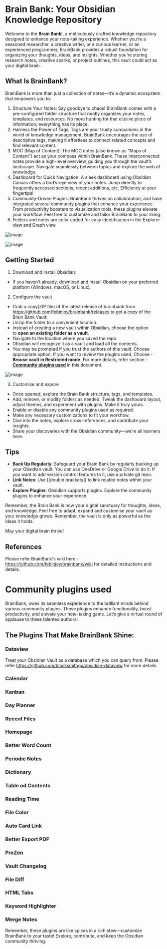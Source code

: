 # Brain Bank: Your Obsidian Knowledge Repository

Welcome to the **Brain Bank**!, a meticulously crafted knowledge repository designed to enhance your note-taking experience. Whether you’re a seasoned researcher, a creative writer, or a curious learner, or an experienced programmer, BrainBank provides a robust foundation for organizing your thoughts, ideas, and insights. Whether you’re storing research notes, creative sparks, or project outlines, this vault could act as your digital brain.

## What Is BrainBank?
BrainBank is more than just a collection of notes—it’s a dynamic ecosystem that empowers you to:

1. Structure Your Notes: Say goodbye to chaos! BrainBank comes with a pre-configured folder structure that neatly organizes your notes, templates, and resources. No more hunting for that elusive piece of information; everything has its place.
2. Harness the Power of Tags: Tags are your trusty companions in the world of knowledge management. BrainBank encourages the use of descriptive tags, making it effortless to connect related concepts and find relevant content.
3. MOC (Map of Content): The MOC notes (also known as “Maps of Content”) act as your compass within BrainBank. These interconnected notes provide a high-level overview, guiding you through the vault’s landscape. Navigate seamlessly between topics and explore the web of knowledge.
4. Dashboard for Quick Navigation: A sleek dashboard using Obsidian Canvas offers a bird’s-eye view of your notes. Jump directly to frequently accessed sections, recent additions, etc. Efficiency at your fingertips!
5. Community-Driven Plugins: BrainBank thrives on collaboration; and have integrated several community plugins that enhance your experience. From productivity boosters to visualization tools, these plugins elevate your workflow. Feel free to customize and tailor BrainBank to your liking.
6. Folders and notes are color coded for easy identification in the Explorer view and Graph view

![image](https://github.com/febinjoy/brainbank/assets/5850455/ddca483d-853a-46a5-b4bc-0133e4ac4f57)

![image](https://github.com/febinjoy/brainbank/assets/5850455/81ef7eb9-fcdd-4aa3-97c9-8c8ba1461b50)


## Getting Started

1. Download and Install Obsidian:
  
  - If you haven’t already, download and install Obsidian on your preferred platform (Windows, macOS, or Linux).
2. Configure the vault
  
  - Grab a copy(ZIP file) of the latest release of brainbank from https://github.com/febinjoy/brainbank/releases to get a copy of the Brain Bank Vault:
  - Unzip the folder to a convenient location.
  - Instead of creating a new vault within Obsidian, choose the option to **open an existing folder as a vault**.
  - Navigate to the location where you saved the repo.
  - Obsidian will recognize it as a vault and load all the contents.
  - You may be prompted if you trust the authors of this vault. Choose appropriate option. If you want to review the plugins used, Choose - **Brouse vault in Restricted mode**. For more details, refer section - **[Community plugins used](https://github.com/febinjoy/brainbank/edit/main/README.md#community-plugins-used)** in this document.

![image](https://github.com/febinjoy/brainbank/assets/5850455/83947586-af92-47e0-87cc-3e8ae2c9fb4e)
   
3. Customise and expore
  
  - Once opened, explore the Brain Bank structure, tags, and templates.
  - Add, remove, or modify folders as needed. Tweak the dashboard layout, adjust themes, and experiment with plugins. Make it truly yours.
  - Enable or disable any community plugins used as required.
  - Make any necessary customizations to fit your workflow.
  - Dive into the notes, explore cross-references, and contribute your insights.
  - Share your discoveries with the Obsidian community—we’re all learners here.
  

## Tips

- **Back Up Regularly**: Safeguard your Brain Bank by regularly backing up your Obsidian vault. You can use OneDrive or Google Drive to do it. If you want to add version control features to it, use a private git repo.
- **Link Notes**: Use [[double brackets]] to link related notes within your vault.
- **Explore Plugins**: Obsidian supports plugins. Explore the community plugins to enhance your experience.

Remember, the Brain Bank is now your digital sanctuary for thoughts, ideas, and knowledge. Feel free to adapt, expand and customise your vault as your knowledge grows. Remember, the vault is only as powerful as the ideas it holds.

May your digital brain thrive!

## References
Please refer BrainBank's wiki here - https://github.com/febinjoy/brainbank/wiki for detailed instructions and details.

# Community plugins used

BrainBank, owes its seamless experience to the brilliant minds behind various community plugins. These plugins enhance functionality, boost productivity, and elevate your note-taking game. Let’s give a virtual round of applause to these talented authors!

## The Plugins That Make BrainBank Shine:

### Dataview
Treat your Obsidian Vault as a database which you can query from. Please refer https://github.com/blacksmithgu/obsidian-dataview for more details. 

### Calendar

### Kanban

### Day Planner

### Recent Files

### Homepage

### Better Word Count

### Periodic Notes

### Dictionary

### Table od Contents

### Reading Time

### File Color

### Auto Card Link

### Better Export PDF

### ProZen

### Vault Changelog

### File Diff

### HTML Tabs

### Keyword Highlighter

### Merge Notes

Remember, these plugins are like spices in a rich stew—customize BrainBank to your taste! Explore, contribute, and keep the Obsidian community thriving.
